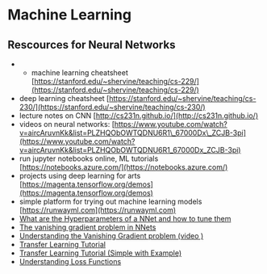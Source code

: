 # Machine Learning

## Rescources for Neural Networks

* * machine learning cheatsheet  [https://stanford.edu/~shervine/teaching/cs-229/](https://stanford.edu/~shervine/teaching/cs-229/)
* deep learning cheatsheet [https://stanford.edu/~shervine/teaching/cs-230/](https://stanford.edu/~shervine/teaching/cs-230/)
* lecture notes on CNN [http://cs231n.github.io/](http://cs231n.github.io/)
* videos on neural networks: [https://www.youtube.com/watch?v=aircAruvnKk&list=PLZHQObOWTQDNU6R1\_67000Dx\_ZCJB-3pi](https://www.youtube.com/watch?v=aircAruvnKk&list=PLZHQObOWTQDNU6R1_67000Dx_ZCJB-3pi)
* run jupyter notebooks online, ML tutorials [https://notebooks.azure.com/](https://notebooks.azure.com/)
* projects using deep learning for arts [https://magenta.tensorflow.org/demos](https://magenta.tensorflow.org/demos)
* simple platform for trying out machine learning models [https://runwayml.com](https://runwayml.com)
* [What are the Hyperparameters of a NNet and how to tune them ](https://bit.ly/2qRArI)
*  [The vanishing gradient problem in NNets ](https://bit.ly/2Pq03qk)
* [Understanding the Vanishing Gradient problem \(video \)](%20https://youtu.be/SKMpmAOUa2Q)
* [Transfer Learning Tutorial](https://towardsdatascience.com/a-comprehensive-hands-on-guide-to-transfer-learning-with-real-world-applications-in-deep-learning-212bf3b2f27a)
* [Transfer Learning Tutorial \(Simple with Example\)](https://towardsdatascience.com/keras-transfer-learning-for-beginners-6c9b8b7143e)
* [Understanding Loss Functions](https://medium.com/deep-learning-demystified/loss-functions-explained-3098e8ff2b27)








